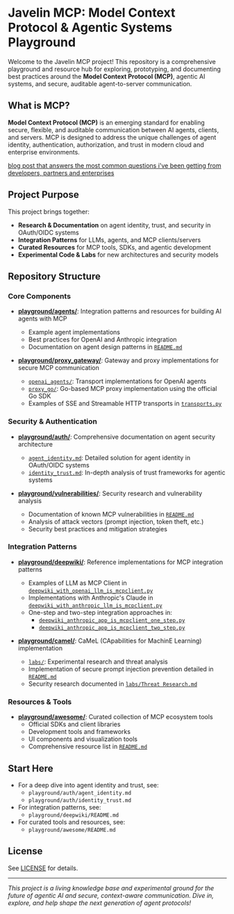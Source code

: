 # Javelin MCP: Model Context Protocol & Agentic Systems Playground

Welcome to the Javelin MCP project! This repository is a comprehensive playground and resource hub for exploring, prototyping, and documenting best practices around the **Model Context Protocol (MCP)**, agentic AI systems, and secure, auditable agent-to-server communication.

## What is MCP?
**Model Context Protocol (MCP)** is an emerging standard for enabling secure, flexible, and auditable communication between AI agents, clients, and servers. MCP is designed to address the unique challenges of agent identity, authentication, authorization, and trust in modern cloud and enterprise environments.

[blog post that answers the most common questions i've been getting from developers, partners and enterprises](https://vercel.com/blog/model-context-protocol-mcp-explained)

## Project Purpose
This project brings together:
- **Research & Documentation** on agent identity, trust, and security in OAuth/OIDC systems
- **Integration Patterns** for LLMs, agents, and MCP clients/servers
- **Curated Resources** for MCP tools, SDKs, and agentic development
- **Experimental Code & Labs** for new architectures and security models

## Repository Structure

### Core Components
- [**playground/agents/**](playground/agents/): Integration patterns and resources for building AI agents with MCP
  - Example agent implementations
  - Best practices for OpenAI and Anthropic integration
  - Documentation on agent design patterns in [`README.md`](playground/agents/README.md)

- [**playground/proxy_gateway/**](playground/proxy_gateway/): Gateway and proxy implementations for secure MCP communication
  - [`openai_agents/`](playground/proxy_gateway/openai_agents/): Transport implementations for OpenAI agents
  - [`proxy_go/`](playground/proxy_gateway/proxy_go/): Go-based MCP proxy implementation using the official Go SDK
  - Examples of SSE and Streamable HTTP transports in [`transports.py`](playground/proxy_gateway/openai_agents/transports.py)

### Security & Authentication
- [**playground/auth/**](playground/auth/): Comprehensive documentation on agent security architecture
  - [`agent_identity.md`](playground/auth/agent_identity.md): Detailed solution for agent identity in OAuth/OIDC systems
  - [`identity_trust.md`](playground/auth/identity_trust.md): In-depth analysis of trust frameworks for agentic systems

- [**playground/vulnerabilities/**](playground/vulnerabilities/): Security research and vulnerability analysis
  - Documentation of known MCP vulnerabilities in [`README.md`](playground/vulnerabilities/README.md)
  - Analysis of attack vectors (prompt injection, token theft, etc.)
  - Security best practices and mitigation strategies

### Integration Patterns
- [**playground/deepwiki/**](playground/deepwiki/): Reference implementations for MCP integration patterns
  - Examples of LLM as MCP Client in [`deepwiki_with_openai_llm_is_mcpclient.py`](playground/deepwiki/deepwiki_with_openai_llm_is_mcpclient.py)
  - Implementations with Anthropic's Claude in [`deepwiki_with_anthropic_llm_is_mcpclient.py`](playground/deepwiki/deepwiki_with_anthropic_llm_is_mcpclient.py)
  - One-step and two-step integration approaches in:
    - [`deepwiki_anthropic_app_is_mcpclient_one_step.py`](playground/deepwiki/deepwiki_anthropic_app_is_mcpclient_one_step.py)
    - [`deepwiki_anthropic_app_is_mcpclient_two_step.py`](playground/deepwiki/deepwiki_anthropic_app_is_mcpclient_two_step.py)

- [**playground/camel/**](playground/camel/): CaMeL (CApabilities for MachinE Learning) implementation
  - [`labs/`](playground/camel/labs/): Experimental research and threat analysis
  - Implementation of secure prompt injection prevention detailed in [`README.md`](playground/camel/README.md)
  - Security research documented in [`labs/Threat Research.md`](playground/camel/labs/Threat%20Research.md)

### Resources & Tools
- [**playground/awesome/**](playground/awesome/): Curated collection of MCP ecosystem tools
  - Official SDKs and client libraries
  - Development tools and frameworks
  - UI components and visualization tools
  - Comprehensive resource list in [`README.md`](playground/awesome/README.md)

## Start Here
- For a deep dive into agent identity and trust, see:
  - `playground/auth/agent_identity.md`
  - `playground/auth/identity_trust.md`
- For integration patterns, see:
  - `playground/deepwiki/README.md`
- For curated tools and resources, see:
  - `playground/awesome/README.md`

## License
See [LICENSE](LICENSE) for details.

---

*This project is a living knowledge base and experimental ground for the future of agentic AI and secure, context-aware communication. Dive in, explore, and help shape the next generation of agent protocols!*
